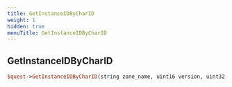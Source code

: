 ```yaml
---
title: GetInstanceIDByCharID
weight: 1
hidden: true
menuTitle: GetInstanceIDByCharID
---
```

## GetInstanceIDByCharID
```perl
$quest->GetInstanceIDByCharID(string zone_name, uint16 version, uint32 char_id)
```